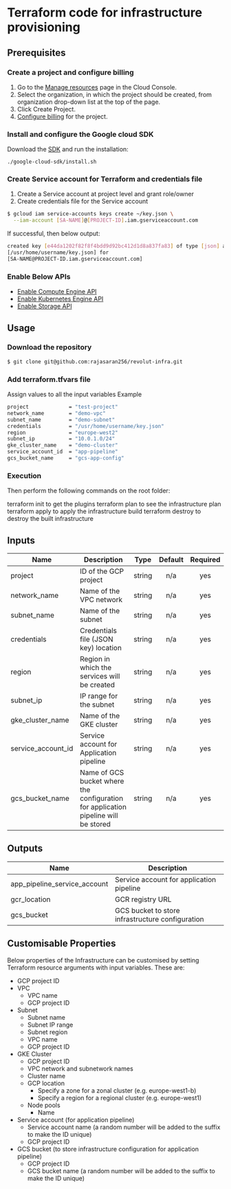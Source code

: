 # Terraform code for infrastructure provisioning

## Prerequisites

### Create a project and configure billing

1) Go to the [Manage resources](https://console.cloud.google.com/cloud-resource-manager?) page in the Cloud Console.
2) Select the organization, in which the project should be created, from organization drop-down list at the top of the page.
3) Click Create Project.
4) [Configure billing](https://cloud.google.com/billing/docs/how-to/manage-billing-account) for the project.

### Install and configure the Google cloud SDK

Download the [SDK](https://cloud.google.com/sdk/docs/) and run the installation:
```
./google-cloud-sdk/install.sh
```

### Create Service account for Terraform and credentials file

1) Create a Service account at project level and grant role/owner
2) Create credentials file for the Service account
```bash
$ gcloud iam service-accounts keys create ~/key.json \
  --iam-account [SA-NAME]@[PROJECT-ID].iam.gserviceaccount.com
```
If successful, then below output:
```bash
created key [e44da1202f82f8f4bdd9d92bc412d1d8a837fa83] of type [json] as
[/usr/home/username/key.json] for
[SA-NAME@PROJECT-ID.iam.gserviceaccount.com]
```

### Enable Below APIs

- [Enable Compute Engine API](https://console.cloud.google.com/apis/library/compute.googleapis.com/)
- [Enable Kubernetes Engine API](https://console.cloud.google.com/apis/library/container.googleapis.com)
- [Enable Storage API](https://console.cloud.google.com/apis/library/storage-component.googleapis.com)

## Usage

### Download the repository

```bash
$ git clone git@github.com:rajasaran256/revolut-infra.git
```

### Add terraform.tfvars file

Assign values to all the input variables
Example
```bash
project             = "test-project"
network_name        = "demo-vpc"
subnet_name         = "demo-subnet"
credentials         = "/usr/home/username/key.json"
region              = "europe-west2"
subnet_ip           = "10.0.1.0/24"
gke_cluster_name    = "demo-cluster"
service_account_id  = "app-pipeline"
gcs_bucket_name     = "gcs-app-config"
```

### Execution

Then perform the following commands on the root folder:

terraform init to get the plugins
terraform plan to see the infrastructure plan
terraform apply to apply the infrastructure build
terraform destroy to destroy the built infrastructure

## Inputs

| Name | Description | Type | Default | Required |
|------|-------------|:----:|:-----:|:-----:|
| project | ID of the GCP project | string | n/a | yes |
| network_name | Name of the VPC network | string | n/a | yes |
| subnet_name | Name of the subnet | string | n/a | yes |
| credentials | Credentials file (JSON key) location| string | n/a | yes |
| region | Region in which the services will be created | string | n/a | yes |
| subnet_ip | IP range for the subnet | string | n/a | yes |
| gke_cluster_name | Name of the GKE cluster | string | n/a | yes |
| service_account_id | Service account for Application pipeline | string | n/a | yes |
| gcs_bucket_name | Name of GCS bucket where the configuration for application pipeline will be stored | string | n/a | yes |

## Outputs

| Name | Description |
|------|-------------|
| app_pipeline_service_account | Service account for application pipeline |
| gcr_location | GCR registry URL |
| gcs_bucket | GCS bucket to store infrastructure configuration |

## Customisable Properties

Below properties of the Infrastructure can be customised by setting Terraform resource arguments with input variables. These are:

- GCP project ID
- VPC
  - VPC name
  - GCP project ID
- Subnet
  - Subnet name
  - Subnet IP range
  - Subnet region
  - VPC name
  - GCP project ID
- GKE Cluster
  - GCP project ID
  - VPC network and subnetwork names
  - Cluster name
  - GCP location
    - Specify a zone for a zonal cluster (e.g. europe-west1-b)
    - Specify a region for a regional cluster (e.g. europe-west1)
  - Node pools
    - Name
- Service account (for application pipeline)
  - Service account name (a random number will be added to the suffix to make the ID unique)
  - GCP project ID
- GCS bucket (to store infrastructure configuration for application pipeline)
  - GCP project ID
  - GCS bucket name (a random number will be added to the suffix to make the ID unique)
